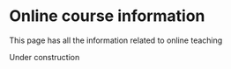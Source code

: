 # Online course information
This page has all the information related to online teaching 

Under construction
